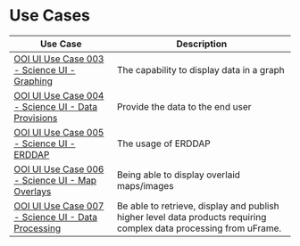 # Use Cases

| Use Case | Description |
|----------|-------------|
|[OOI UI Use Case 003 - Science UI - Graphing](OOI_UI_Use_Case_003-Science_UI-Graphing.md) | The capability to display data in a graph  |
|[OOI UI Use Case 004 - Science UI - Data Provisions](OOI_UI_Use_Case_004-Science_UI-Data_Provisions.md) | Provide the data to the end user |
|[OOI UI Use Case 005 - Science UI - ERDDAP](OOI_UI_Use_Case_005-Science_UI-ERDDAP.md) | The usage of ERDDAP |
|[OOI UI Use Case 006 - Science UI - Map Overlays](OOI_UI_Use_Case_006-Science_UI-Map_Overlays.md) | Being able to display overlaid maps/images |
|[OOI UI Use Case 007 - Science UI - Data Processing](OOI_UI_Use_Case_007-Science_UI-Data_Processing.md) | Be able to retrieve, display and publish higher level data products requiring complex data processing from uFrame.  |
